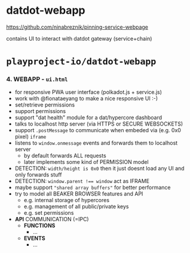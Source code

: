 # datdot-webapp
https://github.com/ninabreznik/pinning-service-webpage

contains UI to interact with datdot gateway (service+chain)


# `playproject-io/datdot-webapp`

### 4. WEBAPP - `ui.html`
* for responsive PWA user interface (polkadot.js + service.js)
* work with @fionataeyang to make a nice responsive UI :-)
* set/retrieve permissions
* support permissions
* support "dat health" module for a dat/hypercore dashboard
* talks to localhost http server (via HTTPS or SECURE WEBSOCKETS)
* support `.postMessage` to communicate when embeded via (e.g. 0x0 pixel) `iframe`
* listens to `window.onmessage` events and forwards them to localhost server
  * by default forwards ALL requests
  * later implements some kind of PERMISSION model
* DETECTION: `width/height is 0x0` then it just doesnt load any UI and only forwards stuff
* DETECTION: `window.parent !== window` act as IFRAME
* maybe support `"shared array buffers"` for better performance
* try to model all BEAKER BROWSER features and API
  * e.g. internal storage of hypercores
  * e.g. management of all public/private keys
  * e.g. set permissions
* **API** COMMUNICATION (=IPC)
  * **FUNCTIONS**
    * ...
  * **EVENTS**
    * ...

